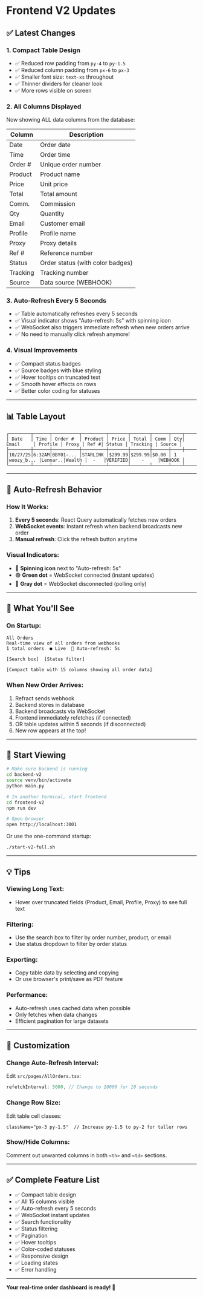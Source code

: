 # Frontend V2 Updates

## ✅ Latest Changes

### 1. **Compact Table Design**
- ✅ Reduced row padding from `py-4` to `py-1.5`
- ✅ Reduced column padding from `px-6` to `px-3`
- ✅ Smaller font size: `text-xs` throughout
- ✅ Thinner dividers for cleaner look
- ✅ More rows visible on screen

### 2. **All Columns Displayed**
Now showing ALL data columns from the database:

| Column | Description |
|---|---|
| Date | Order date |
| Time | Order time |
| Order # | Unique order number |
| Product | Product name |
| Price | Unit price |
| Total | Total amount |
| Comm. | Commission |
| Qty | Quantity |
| Email | Customer email |
| Profile | Profile name |
| Proxy | Proxy details |
| Ref # | Reference number |
| Status | Order status (with color badges) |
| Tracking | Tracking number |
| Source | Data source (WEBHOOK) |

### 3. **Auto-Refresh Every 5 Seconds**
- ✅ Table automatically refreshes every 5 seconds
- ✅ Visual indicator shows "Auto-refresh: 5s" with spinning icon
- ✅ WebSocket also triggers immediate refresh when new orders arrive
- ✅ No need to manually click refresh anymore!

### 4. **Visual Improvements**
- ✅ Compact status badges
- ✅ Source badges with blue styling
- ✅ Hover tooltips on truncated text
- ✅ Smooth hover effects on rows
- ✅ Better color coding for statuses

---

## 📊 Table Layout

```
┌────────┬──────┬──────────┬─────────┬───────┬───────┬──────┬────┬───────────┬─────────┬───────┬──────┬────────┬──────────┬────────┐
│ Date   │ Time │ Order #  │ Product │ Price │ Total │ Comm │ Qty│ Email     │ Profile │ Proxy │ Ref #│ Status │ Tracking │ Source │
├────────┼──────┼──────────┼─────────┼───────┼───────┼──────┼────┼───────────┼─────────┼───────┼──────┼────────┼──────────┼────────┤
│10/27/25│6:32AM│BBY01-... │STARLINK │$299.99│$299.99│$0.00 │ 1  │woozy_b... │Lennar..│Wealth │  -   │VERIFIED│    -     │WEBHOOK │
└────────┴──────┴──────────┴─────────┴───────┴───────┴──────┴────┴───────────┴─────────┴───────┴──────┴────────┴──────────┴────────┘
```

---

## 🔄 Auto-Refresh Behavior

### How It Works:
1. **Every 5 seconds**: React Query automatically fetches new orders
2. **WebSocket events**: Instant refresh when backend broadcasts new order
3. **Manual refresh**: Click the refresh button anytime

### Visual Indicators:
- 🔄 **Spinning icon** next to "Auto-refresh: 5s"
- 🟢 **Green dot** = WebSocket connected (instant updates)
- 🔴 **Gray dot** = WebSocket disconnected (polling only)

---

## 🎯 What You'll See

### On Startup:
```
All Orders
Real-time view of all orders from webhooks
1 total orders  ● Live  🔄 Auto-refresh: 5s

[Search box]  [Status filter]

[Compact table with 15 columns showing all order data]
```

### When New Order Arrives:
1. Refract sends webhook
2. Backend stores in database
3. Backend broadcasts via WebSocket
4. Frontend immediately refetches (if connected)
5. OR table updates within 5 seconds (if disconnected)
6. New row appears at the top!

---

## 🚀 Start Viewing

```bash
# Make sure backend is running
cd backend-v2
source venv/bin/activate
python main.py

# In another terminal, start frontend
cd frontend-v2
npm run dev

# Open browser
open http://localhost:3001
```

Or use the one-command startup:
```bash
./start-v2-full.sh
```

---

## 💡 Tips

### Viewing Long Text:
- Hover over truncated fields (Product, Email, Profile, Proxy) to see full text

### Filtering:
- Use the search box to filter by order number, product, or email
- Use status dropdown to filter by order status

### Exporting:
- Copy table data by selecting and copying
- Or use browser's print/save as PDF feature

### Performance:
- Auto-refresh uses cached data when possible
- Only fetches when data changes
- Efficient pagination for large datasets

---

## 🎨 Customization

### Change Auto-Refresh Interval:

Edit `src/pages/AllOrders.tsx`:
```typescript
refetchInterval: 5000, // Change to 10000 for 10 seconds
```

### Change Row Size:

Edit table cell classes:
```tsx
className="px-3 py-1.5"  // Increase py-1.5 to py-2 for taller rows
```

### Show/Hide Columns:

Comment out unwanted columns in both `<th>` and `<td>` sections.

---

## ✅ Complete Feature List

- ✅ Compact table design
- ✅ All 15 columns visible
- ✅ Auto-refresh every 5 seconds
- ✅ WebSocket instant updates
- ✅ Search functionality
- ✅ Status filtering
- ✅ Pagination
- ✅ Hover tooltips
- ✅ Color-coded statuses
- ✅ Responsive design
- ✅ Loading states
- ✅ Error handling

---

**Your real-time order dashboard is ready! 🚀**

